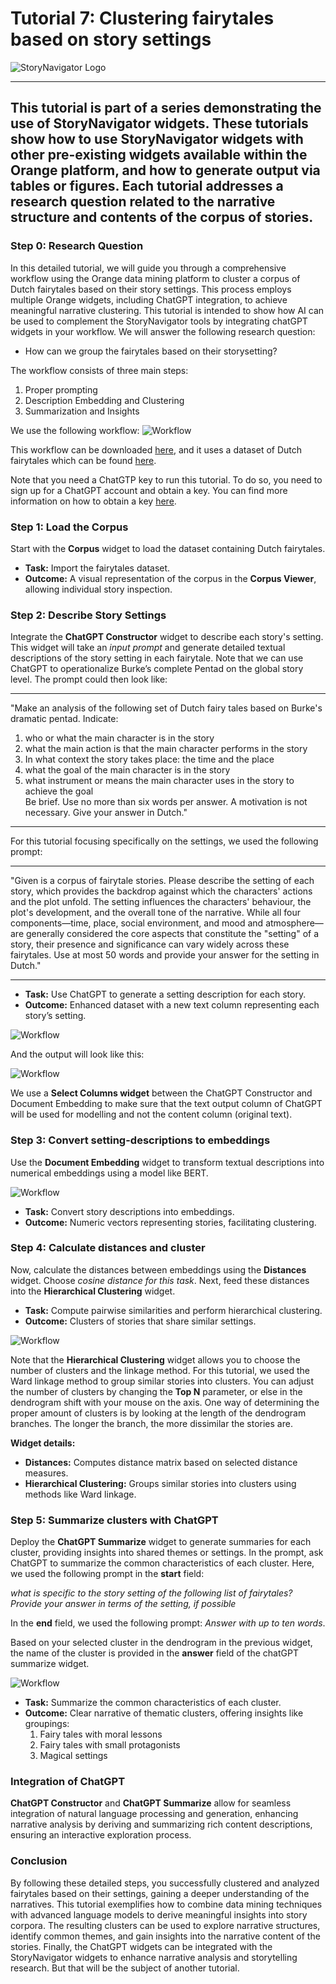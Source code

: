 # Tutorial 7: Clustering fairytales based on story settings

![StoryNavigator Logo](../../doc/widgets/images/storynavigator_logo_small.png)

---
This tutorial is part of a series demonstrating the use of StoryNavigator widgets. These tutorials show how to use StoryNavigator widgets with other pre-existing widgets available within the Orange platform, and how to generate output via tables or figures. Each tutorial addresses a research question related to the narrative structure and contents of the corpus of stories.
---

### Step 0: Research Question
In this detailed tutorial, we will guide you through a comprehensive workflow using the Orange data mining platform to cluster a corpus of Dutch fairytales based on their story settings. This process employs multiple Orange widgets, including ChatGPT integration, to achieve meaningful narrative clustering. This tutorial is intended to show how AI can be used to complement the StoryNavigator tools by integrating chatGPT widgets in your workflow. We will answer the following research question:

- How can we group the fairytales based on their storysetting?

The workflow consists of three main steps:
1. Proper prompting
2. Description Embedding and Clustering
3. Summarization and Insights

We use the following workflow:
![Workflow](../../doc/widgets/images/clustering_on_setting.png)

This workflow can be downloaded [here](../../doc/widgets/workflows/), and it uses a dataset of Dutch fairytales which can be found [here](../../doc/widgets/fairytales/).

Note that you need a ChatGTP key to run this tutorial. To do so, you need to sign up for a ChatGPT account and obtain a key. You can find more information on how to obtain a key [here](https://platform.openai.com/account/api-keys).

### Step 1: Load the Corpus

Start with the **Corpus** widget to load the dataset containing Dutch fairytales.

- **Task:** Import the fairytales dataset.
- **Outcome:** A visual representation of the corpus in the **Corpus Viewer**, allowing individual story inspection.

### Step 2: Describe Story Settings

Integrate the **ChatGPT Constructor** widget to describe each story's setting. This widget will take an *input prompt* and generate detailed textual descriptions of the story setting in each fairytale. Note that we can use ChatGPT to operationalize Burke’s complete Pentad on the global story level. The prompt could then look like:

----
"Make an analysis of the following set of Dutch fairy tales based on Burke's dramatic pentad. Indicate:
1. who or what the main character is in the story
2. what the main action is that the main character performs in the story
3. In what context the story takes place: the time and the place
4. what the goal of the main character is in the story
5. what instrument or means the main character uses in the story to achieve the goal  
Be brief. Use no more than six words per answer. A motivation is not necessary. Give your answer in Dutch."
----

For this tutorial focusing specifically on the settings, we used the following prompt:

---
"Given is a corpus of fairytale stories. Please describe the setting of each story, which provides the backdrop against which the characters' actions and the plot unfold. The setting influences the characters' behaviour, the plot's development, and the overall tone of the narrative. While all four components—time, place, social environment, and mood and atmosphere— are generally considered the core aspects that constitute the "setting" of a story, their presence and significance can vary widely across these fairytales. Use at most 50 words and provide your answer for the setting in Dutch."

---
- **Task:** Use ChatGPT to generate a setting description for each story.
- **Outcome:** Enhanced dataset with a new text column representing each story’s setting.

![Workflow](../../doc/widgets/images/menuchatgpt.png)

And the output will look like this:

![Workflow](../../doc/widgets/images/settingdescription.png)

We use a **Select Columns widget** between the ChatGPT Constructor and Document Embedding to make sure that the text output column of ChatGPT will be used  for modelling and not the content column (original text).

### Step 3: Convert setting-descriptions to embeddings

Use the **Document Embedding** widget to transform textual descriptions into numerical embeddings using a model like BERT.

![Workflow](../../doc/widgets/images/BERT.png)


- **Task:** Convert story descriptions into embeddings.
- **Outcome:** Numeric vectors representing stories, facilitating clustering.

### Step 4: Calculate distances and cluster

Now, calculate the distances between embeddings using the **Distances** widget. Choose *cosine distance for this task*. Next, feed these distances into the **Hierarchical Clustering** widget.

- **Task:** Compute pairwise similarities and perform hierarchical clustering.
- **Outcome:** Clusters of stories that share similar settings.

![Workflow](../../doc/widgets/images/cluster_results.png)


Note that the **Hierarchical Clustering** widget allows you to choose the number of clusters and the linkage method. For this tutorial, we used the Ward linkage method to group similar stories into clusters. You can adjust the number of clusters by changing the **Top N** parameter, or else in the dendrogram shift with your mouse on the axis. One way of determining the proper amount of clusters is by looking at the length of the dendrogram branches. The longer the branch, the more dissimilar the stories are.

**Widget details:**
- **Distances:** Computes distance matrix based on selected distance measures.
- **Hierarchical Clustering:** Groups similar stories into clusters using methods like Ward linkage.

### Step 5: Summarize clusters with ChatGPT

Deploy the **ChatGPT Summarize** widget to generate summaries for each cluster, providing insights into shared themes or settings. In the prompt, ask ChatGPT to summarize the common characteristics of each cluster. Here, we used the following prompt in the **start** field:

*what is specific to the story setting of the following list of fairytales? Provide your answer in terms of the setting, if possible*

In the **end** field, we used the following prompt: *Answer with up to ten words*. 

Based on your selected cluster in the dendrogram in the previous widget, the name of the cluster is provided in the **answer** field of the chatGPT summarize widget.

![Workflow](../../doc/widgets/images/chatgpt_summarize.png)


- **Task:** Summarize the common characteristics of each cluster.
- **Outcome:** Clear narrative of thematic clusters, offering insights like groupings:
  1. Fairy tales with moral lessons
  2. Fairy tales with small protagonists
  3. Magical settings

### Integration of ChatGPT

**ChatGPT Constructor** and **ChatGPT Summarize** allow for seamless integration of natural language processing and generation, enhancing narrative analysis by deriving and summarizing rich content descriptions, ensuring an interactive exploration process.

### Conclusion

By following these detailed steps, you successfully clustered and analyzed fairytales based on their settings, gaining a deeper understanding of the narratives. This tutorial exemplifies how to combine data mining techniques with advanced language models to derive meaningful insights into story corpora. The resulting clusters can be used to explore narrative structures, identify common themes, and gain insights into the narrative content of the stories. Finally, the ChatGPT widgets can be integrated with the StoryNavigator widgets to enhance narrative analysis and storytelling research. But that will be the subject of another tutorial.